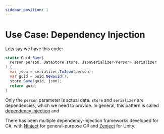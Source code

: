 ```yaml
---
sidebar_position: 1
---
```


# Use Case: Dependency Injection

Lets say we have this code:
```cs
static Guid Save(
  Person person, DataStore store, JsonSerializer<Person> serializer
) {
  var json = serializer.ToJson(person);
  var guid = Guid.NewGuid();
  store.Save(guid, json);
  return guid;
}
```

Only the `person` parameter is actual data. `store` and `serializer` are dependencies, which we need to provide. In general, this pattern is called [dependency injection](https://en.wikipedia.org/wiki/Dependency_injection) and 

There has been multiple dependency-injection frameworks developed for C#, with [NInject](http://www.ninject.org/) for general-purpose C# and [Zenject](https://github.com/modesttree/Zenject) for Unity.